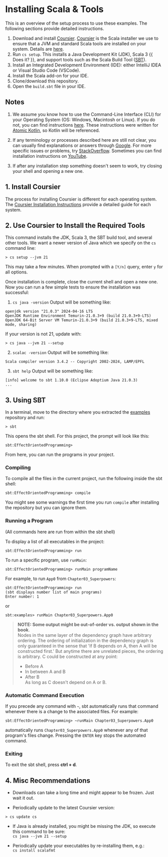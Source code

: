 # Installing Scala & Tools

This is an overview of the setup process to use these examples. The following sections provide detailed instructions.

1.  Download and install [Coursier](https://get-coursier.io/).
    [Coursier](https://get-coursier.io/docs/cli-overview) is the Scala installer we use to ensure that a JVM and standard Scala tools are installed on your system.
    Details are [here](https://docs.scala-lang.org/scala3/getting-started.html).
2.  Run `cs setup`. This installs a Java Development Kit (JDK), Scala 3 {{ Does it? }}, and support tools such as the Scala Build Tool ([SBT](https://www.scala-sbt.org/)).
3.  Install an Integrated Development Environment (IDE): either IntelliJ IDEA or Visual Studio Code (VSCode).
4.  Install the Scala add-on for your IDE.
5.  Clone/download this repository.
6.  Open the `build.sbt` file in your IDE.

## Notes

1. We assume you know how to use the Command-Line Interface (CLI) for your Operating System (OS: Windows, Macintosh or Linux).
If you do not, you can find instructions [here](https://github.com/BruceEckel/AtomicKotlinExamples/blob/master/README.md#appendix-a-command-line-basics).
These instructions were written for [Atomic Kotlin](https://www.atomickotlin.com/), so Kotlin will be referenced.

2. If any terminology or processes described here are still not clear, you can usually find explanations or answers through
[Google](https://www.google.com/). For more specific issues or problems, try
[StackOverflow](http://stackoverflow.com/). Sometimes you can find installation
instructions on [YouTube](https://www.youtube.com/).

3. If after any installation step something doesn't seem to work, try closing your shell and opening a new one.

## 1. Install Coursier

The process for installing Coursier is different for each operating system.
The [Coursier Installation Instructions](https://get-coursier.io/docs/cli-installation) provide a detailed guide for each system.


## 2. Use Coursier to Install the Required Tools

This command installs the JDK, Scala 3, the SBT build tool, and several other tools.
We want a newer version of Java which we specify on the `cs` command line:

```
> cs setup --jvm 21
```

This may take a few minutes. When prompted with a `[Y/n]` query, enter `y` for all options.

Once installation is complete, close the current shell and open a new one. 
Now you can run a few simple tests to ensure the installation was successful:

1. `cs java -version`
  Output will be something like:
```text
openjdk version "21.0.3" 2024-04-16 LTS
OpenJDK Runtime Environment Temurin-21.0.3+9 (build 21.0.3+9-LTS)
OpenJDK 64-Bit Server VM Temurin-21.0.3+9 (build 21.0.3+9-LTS, mixed mode, sharing)
```

If your version is not 21, update with:

```text
> cs java --jvm 21 --setup
```

2. `scalac -version`
  Output will be something like:
```text
Scala compiler version 3.4.2 -- Copyright 2002-2024, LAMP/EPFL
```

3. `sbt help`
  Output will be something like:
```text
[info] welcome to sbt 1.10.0 (Eclipse Adoptium Java 21.0.3)
...
```

## 3. Using SBT

In a terminal, move to the directory where you extracted the [examples](https://github.com/EffectOrientedProgramming/examples) repository and run:

```
> sbt
```

This opens the sbt shell. For this project, the prompt will look like this:

```
sbt:EffectOrientedProgramming>
```

From here, you can run the programs in your project.

### Compiling

To compile all the files in the current project, run the following inside the sbt shell:

```
sbt:EffectOrientedProgramming> compile
```

You might see some warnings the first time you run `compile` after installing the repository but you can ignore them.

### Running a Program

(All commands here are run from within the sbt shell)

To display a list of all executables in the project:

```
sbt:EffectOrientedProgramming> run
```

To run a specific program, use `runMain`:

```
sbt:EffectOrientedProgramming> runMain programName
```

For example, to run  `App0` from `Chapter03_Superpowers`:

```
sbt:EffectOrientedProgramming> run
(sbt displays number list of main programs)
Enter number: 1
```

or

```
sbt:examples> runMain Chapter03_Superpowers.App0
```

> **NOTE: Some output might be out-of-order vs. output shown in the book**.  
> Nodes in the same layer of the dependency graph have arbitrary ordering.
> The ordering of initialization in the dependency graph is only guaranteed in the sense that 'If B depends on A, then A will be constructed first.'
> But anytime there are unrelated pieces, the ordering is arbitrary.
> C could be constructed at any point:  
> - Before A  
> - In between A and B  
> - After B  
> As long as C doesn't depend on A or B.

<!-- TODO: Some way for the reader to run all programs with a single command? runMainClassesToleratesFailures -->

### Automatic Command Execution

If you precede any command with `~`, sbt automatically runs that command whenever there is a change to the associated files.
For example:

```
sbt:EffectOrientedProgramming> ~runMain Chapter03_Superpowers.App0
```

automatically runs `Chapter03_Superpowers.App0` whenever any of that program's files change.
Pressing the `ENTER` key stops the automated command.

### Exiting

To exit the sbt shell, press **ctrl + d**.

## 4. Misc Recommendations

* Downloads can take a long time and might appear to be frozen. Just wait it out.

<!-- *  `eval "$(cs install --env)"` {{ What does this do? }} -->

* Periodically update to the latest Coursier version:

```
> cs update cs
```

* If Java is already installed, you might be missing the JDK, so execute 
  this command to be sure:    
  `cs java --jvm 21 --setup`

* Periodically update your executables by re-installing them, e.g.:    
  `cs install scalafmt`

